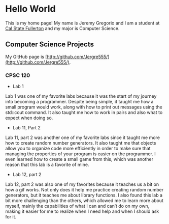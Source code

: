 # Hello World

This is my home page! My name is Jeremy Gregorio and I am a student at [Cal State Fullerton](http://www.fullerton.edu/) and my major is Computer Science.

## Computer Science Projects

My GitHub page is [http://github.com/Jergre555/](http://github.com/Jergre555/).

### CPSC 120

* Lab 1

Lab 1 was one of my favorite labs because it was the start of my journey into becoming a programmer. Despite being simple, it taught me how a small program would work, along with how to print out messages using the std::cout command. It also taught me how to work in pairs and also what to expect when doing so.

* Lab 11, Part 2

Lab 11, part 2 was another one of my favorite labs since it taught me more how to create random number generators. It also taught me that objects allow you to organize code more efficiently in order to make sure that managing the properties of your program is easier on the programmer. I even learned how to create a small game from this, which was another reason that this lab is a favorite of mine.

* Lab 12, part 2

Lab 12, part 2 was also one of my favorites because it teaches us a bit on how a gif works. Not only does it help me practice creating random number generators, but it teaches me about library functions. I also found this lab a bit more challenging than the others, which allowed me to learn more about myself, mainly the capabilities of what I can and can’t do on my own, making it easier for me to realize when I need help and when I should ask for it.

